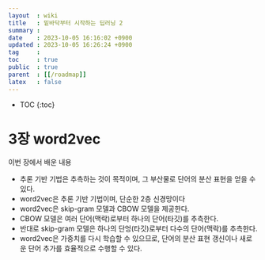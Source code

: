 ```yaml
---
layout  : wiki
title   : 밑바닥부터 시작하는 딥러닝 2
summary : 
date    : 2023-10-05 16:16:02 +0900
updated : 2023-10-05 16:26:24 +0900
tag     : 
toc     : true
public  : true
parent  : [[/roadmap]]
latex   : false
---
```

* TOC
{:toc}

# 3장 word2vec
이번 장에서 배운 내용
- 추론 기반 기법은 추측하는 것이 목적이며, 그 부산물로 단어의 분산 표현을 얻을 수 있다.
- word2vec은 추론 기반 기법이며, 단순한 2층 신경망이다
- word2vec은 skip-gram 모델과 CBOW 모델을 제공한다.
- CBOW 모델은 여러 단어(맥락)로부터 하나의 단어(타깃)를 추측한다.
- 반대로 skip-gram 모델은 하나의 단엉(타깃)로부터 다수의 단어(맥락)를 추측한다.
- word2vec은 가중치를 다시 학습할 수 있으므로, 단어의 분산 표현 갱신이나 새로운 단어 추가를 효율적으로 수행할 수 있다.
